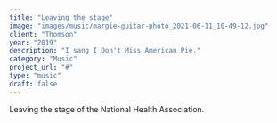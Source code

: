 ```yaml
---
title: "Leaving the stage"
image: "images/music/margie-guitar-photo_2021-06-11_10-49-12.jpg"
client: "Thomson"
year: "2019"
description: "I sang I Don't Miss American Pie."
category: "Music"
project_url: "#"
type: "music"
draft: false
---
```


Leaving the stage of the National Health Association.
